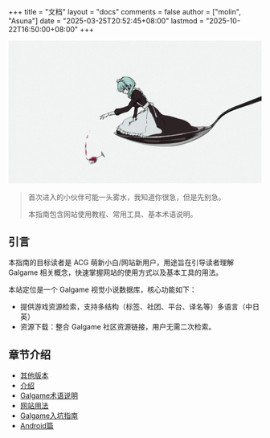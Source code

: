+++
title = "文档"
layout = "docs"
comments = false
author = ["molin", "Asuna"]
date = "2025-03-25T20:52:45+08:00"
lastmod = "2025-10-22T16:50:00+08:00"
+++

![bg](/img/bg.webp)

> 首次进入的小伙伴可能一头雾水，我知道你很急，但是先别急。
>
> 本指南包含网站使用教程、常用工具、基本术语说明。

## 引言

本指南的目标读者是 ACG 萌新小白/网站新用户，用途旨在引导读者理解 Galgame 相关概念，快速掌握网站的使用方式以及基本工具的用法。

本站定位是一个 Galgame 视觉小说数据库，核心功能如下：
 - 提供游戏资源检索，支持多结构（标签、社团、平台、译名等）多语言（中日英）
 - 资源下载：整合 Galgame 社区资源链接，用户无需二次检索。

## 章节介绍

- [其他版本]()
- [介绍]()
- [Galgame术语说明](/docs/term_explanation/)
- [网站用法](/docs/net_usage/)
- [Galgame入坑指南](/docs/build_env_windows/)
- [Android篇](/docs/build_env_android/)
